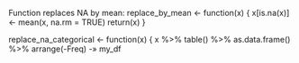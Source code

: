 
Function replaces NA by mean:
replace_by_mean <- function(x) { x[is.na(x)] <- mean(x, na.rm = TRUE) return(x) }

replace_na_categorical <- function(x) { x %>% table() %>% as.data.frame() %>% arrange(-Freq) -» my_df